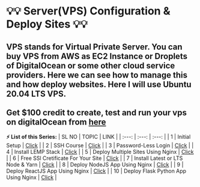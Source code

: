 # 💡💡 Server(VPS) Configuration & Deploy Sites 💡💡
VPS stands for Virtual Private Server. You can buy VPS from AWS as EC2 Instance or Droplets of DigitalOcean or some other cloud service providers. Here we can see how to manage this and how deploy websites. Here I will use Ubuntu 20.04 LTS VPS.</br></br>
**Get $100 credit to create, test and run your vps on digitalOcean from [here](https://m.do.co/c/dbeec3f48f6f)**
---
**⚡ List of this Series:**
| SL NO | TOPIC | LINK |
| :---: | :---: | :---: |
| 1 | Initial Setup | [Click](https://github.com/Sayan-Roy-729/Server-Configuration/blob/main/SetUpFirst.md#first-setup-the-vps) |
| 2 | SSH Course | [Click](https://github.com/Sayan-Roy-729/Server-Configuration/blob/main/ssh.md#ssh-details) |
| 3 | Password-Less Login | [Click](https://github.com/Sayan-Roy-729/Server-Configuration/blob/main/PasswordLessLogin.md#password-less-login) |
| 4 | Install LEMP Stack | [Click](https://github.com/Sayan-Roy-729/Server-Configuration/blob/main/Install_LEMP_Stack.md#install-lemp-stack-into-your-vps) |
| 5 | Deploy Multiple Sites Using Nginx | [Click](https://github.com/Sayan-Roy-729/Server-Configuration/blob/main/Deploy_Multiple_Sites.md#deploy-multiple-sites-using-nginx-on-a-vps) |
| 6 | Free SSl Cretificate For Your Site | [Click](https://github.com/Sayan-Roy-729/Server-Configuration/blob/main/Free-SSL-Certificate.md#enable-ssl-certificate-for-free) |
| 7 | Install Latest or LTS Node & Yarn | [Click](https://github.com/Sayan-Roy-729/Server-Configuration/blob/main/Intsall_Node_Yarn.md#install-node-npm-and-yarn-on-vps) |
| 8 | Deploy NodeJS App Using Nginx | [Click](https://github.com/Sayan-Roy-729/Server-Configuration/blob/main/Deploy_Node_App.md#deploy-node-app-using-nginx) |
| 9 | Deploy ReactJS App Using Nginx | [Click](https://github.com/Sayan-Roy-729/Server-Configuration/blob/main/Deploy_React_App.md#reactjs-app-deployment-on-vps-using-nginx) |
| 10 | Deploy Flask Python App Using Nginx | [Click](https://github.com/Sayan-Roy-729/Server-Configuration/blob/main/Deploy_Flask_App.md#deploy-flask-app-on-vps) |
